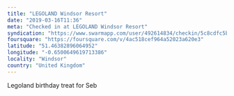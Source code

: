 ```yaml
---
title: "LEGOLAND Windsor Resort"
date: "2019-03-16T11:36"
meta: "Checked in at LEGOLAND Windsor Resort"
syndication: "https://www.swarmapp.com/user/492614834/checkin/5c8cdfc5b3d8e2002caff0f0"
foursquare: "https://foursquare.com/v/4ac518cef964a52023a620e3"
latitude: "51.46382896064952"
longitude: "-0.6500649619713386"
locality: "Windsor"
country: "United Kingdom"
---
```

Legoland birthday treat for Seb
